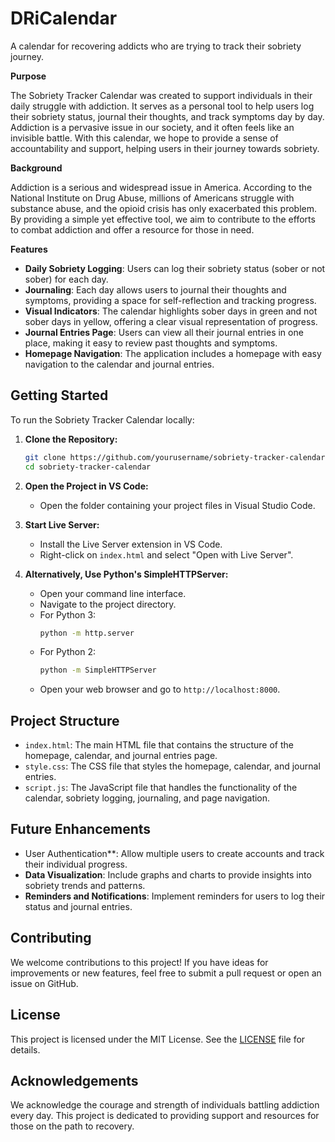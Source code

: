 # DRiCalendar
A calendar for recovering addicts who are trying to track their sobriety journey. 

**Purpose**

The Sobriety Tracker Calendar was created to support individuals in their daily struggle with addiction. It serves as a personal tool to help users log their sobriety status, journal their thoughts, and track symptoms day by day. Addiction is a pervasive issue in our society, and it often feels like an invisible battle. With this calendar, we hope to provide a sense of accountability and support, helping users in their journey towards sobriety.

**Background**

Addiction is a serious and widespread issue in America. According to the National Institute on Drug Abuse, millions of Americans struggle with substance abuse, and the opioid crisis has only exacerbated this problem. By providing a simple yet effective tool, we aim to contribute to the efforts to combat addiction and offer a resource for those in need.

**Features**

- **Daily Sobriety Logging**: Users can log their sobriety status (sober or not sober) for each day.
- **Journaling**: Each day allows users to journal their thoughts and symptoms, providing a space for self-reflection and tracking progress.
- **Visual Indicators**: The calendar highlights sober days in green and not sober days in yellow, offering a clear visual representation of progress.
- **Journal Entries Page**: Users can view all their journal entries in one place, making it easy to review past thoughts and symptoms.
- **Homepage Navigation**: The application includes a homepage with easy navigation to the calendar and journal entries.

## Getting Started

To run the Sobriety Tracker Calendar locally:

1. **Clone the Repository:**
   ```sh
   git clone https://github.com/yourusername/sobriety-tracker-calendar.git
   cd sobriety-tracker-calendar
   ```

2. **Open the Project in VS Code:**
   - Open the folder containing your project files in Visual Studio Code.

3. **Start Live Server:**
   - Install the Live Server extension in VS Code.
   - Right-click on `index.html` and select "Open with Live Server".

4. **Alternatively, Use Python's SimpleHTTPServer:**
   - Open your command line interface.
   - Navigate to the project directory.
   - For Python 3:
     ```sh
     python -m http.server
     ```
   - For Python 2:
     ```sh
     python -m SimpleHTTPServer
     ```
   - Open your web browser and go to `http://localhost:8000`.

## Project Structure

- `index.html`: The main HTML file that contains the structure of the homepage, calendar, and journal entries page.
- `style.css`: The CSS file that styles the homepage, calendar, and journal entries.
- `script.js`: The JavaScript file that handles the functionality of the calendar, sobriety logging, journaling, and page navigation.

## Future Enhancements

- User Authentication**: Allow multiple users to create accounts and track their individual progress.
- **Data Visualization**: Include graphs and charts to provide insights into sobriety trends and patterns.
- **Reminders and Notifications**: Implement reminders for users to log their status and journal entries.

## Contributing

We welcome contributions to this project! If you have ideas for improvements or new features, feel free to submit a pull request or open an issue on GitHub.

## License

This project is licensed under the MIT License. See the [LICENSE](LICENSE) file for details.

## Acknowledgements

We acknowledge the courage and strength of individuals battling addiction every day. This project is dedicated to providing support and resources for those on the path to recovery.

<!-- We are going to need to alter this slightly to fulfill our proj requirements...
i know that we need 
1) overview
2) describe all API routes 

maybe
3) how to run 
4) dependencies
5) known issues / future improvements

--Sophia
 -->